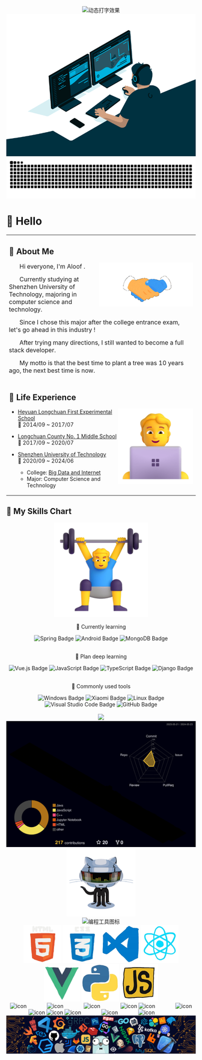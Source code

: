 <!--
 * @Description: GitHub 配置文件自述文件
 * @FilePath: \README.md
 * @Author: Iceford rongquanhuang01@gmail.com
 * @Date: 2023-04-14 10:38:23
 * @LastEditors: Iceford rongquanhuang01@gmail.com
 * @LastEditTime: 2024-05-23 20:17:51
 * Copyright (c) 2023 by Iceford , All Rights Reserved.
-->

<div align="center">
  <div align="center">
      <img src="https://readme-typing-svg.demolab.com?font=Fira+Code&pause=1000&width=535&lines=Welcome to my GitHub page!;Aloof wishes you a cheerful day!&center=true&size=24" alt="动态打字效果"/>
  </div>
  <div align="center" width="500" height="375">
  <img src="./assets/avento.gif" alt="敲代码&冲浪动图"/><br>
  </div>

  <div align="center">
    <picture>
      <source media="(prefers-color-scheme: dark)" srcset="https://raw.githubusercontent.com/Iceford/Iceford/output/github-contribution-grid-snake-dark.svg">
      <source media="(prefers-color-scheme: light)" srcset="https://raw.githubusercontent.com/Iceford/Iceford/output/github-contribution-grid-snake.svg">
      <img alt="github contribution grid snake animation" src="https://raw.githubusercontent.com/Iceford/Iceford/output/github-contribution-grid-snake.svg">
    </picture>
  </div>
</div>

# 🙋 Hello

<table>
<tr><td>

## 🤺 About Me

<img align="right" width="250" src="./assets/hi.gif" />
<p>&emsp;&emsp;<font size=3.5>Hi everyone, I'm Aloof .</font></p>
<p>&emsp;&emsp;<font size=3.5>Currently studying at Shenzhen University of Technology, majoring in computer science and technology.</font></p>
<p>&emsp;&emsp;<font size=3.5>Since I chose this major after the college entrance exam, let's go ahead in this industry !</font></p>
<p>&emsp;&emsp;<font size=3.5>After trying many directions, I still wanted to become a full stack developer.</font></p>
<p>&emsp;&emsp;<font size=3.5>My motto is that the best time to plant a tree was 10 years ago, the next best time is now.</font></p>

</td></tr>

<tr>
<td>

## 🏢 Life Experience

<img align="right" width="200" src="./assets/technologist.png" />

- [Heyuan Longchuan First Experimental School](https://baike.baidu.com/item/%E6%B2%B3%E6%BA%90%E5%B8%82%E9%BE%99%E5%B7%9D%E7%AC%AC%E4%B8%80%E5%AE%9E%E9%AA%8C%E5%AD%A6%E6%A0%A1/59936961) <br>
  📌 2014/09 ~ 2017/07

- [Longchuan County No. 1 Middle School](https://baike.baidu.com/item/%E9%BE%99%E5%B7%9D%E5%8E%BF%E7%AC%AC%E4%B8%80%E4%B8%AD%E5%AD%A6/5388056) <br>
  📌 2017/09 ~ 2020/07

- [Shenzhen University of Technology](https://www.sztu.edu.cn/)<br>
  📌 2020/09 ~ 2024/06

  - College: [Big Data and Internet](https://bdi.sztu.edu.cn/)
  - Major: Computer Science and Technology
    <br>

<!-- - [Shenzhen Urban Public Safety Technology Research Institute](https://www.szsti.org/#/)<br>
  📌 2023/02 ~ 2023/07
  - Job: Intern at R&D Center (Academician Office) -->

</td>
</tr>

<table>

## 👏 My Skills Chart

<div align="center">
  <img src="./assets/man.png" alt="举重动图" width="250" height="250" />
</div>

<div align="center">

💪 Currently learning

<img src="https://img.shields.io/badge/Spring-6DB33F?logo=spring&logoColor=fff&style=flat" alt="Spring Badge"/>
<img src="https://img.shields.io/badge/Android-3DDC84?logo=android&logoColor=fff&style=flat" alt="Android Badge"/>
<img src="https://img.shields.io/badge/MongoDB-47A248?logo=mongodb&logoColor=fff&style=flat" alt="MongoDB Badge"/>
</div>
<br>
<div align="center">

🧠 Plan deep learning

<img src="https://img.shields.io/badge/Vue.js-4FC08D?logo=vuedotjs&logoColor=fff&style=flat" alt="Vue.js Badge"/>
<img src="https://img.shields.io/badge/JavaScript-F7DF1E?logo=javascript&logoColor=000&style=flat" alt="JavaScript Badge"/>
<img src="https://img.shields.io/badge/TypeScript-3178C6?logo=typescript&logoColor=fff&style=flat" alt="TypeScript Badge"/>
<img src="https://img.shields.io/badge/Django-092E20?logo=django&logoColor=fff&style=flat" alt="Django Badge"/>
</div>
<br>

<div align="center">

🧰 Commonly used tools

<img src="https://img.shields.io/badge/Windows-0078D6?logo=windows&logoColor=fff&style=flat" alt="Windows Badge">
<img src="https://img.shields.io/badge/Xiaomi-FF6900?logo=xiaomi&logoColor=fff&style=flat" alt="Xiaomi Badge">
<img src="https://img.shields.io/badge/Linux-FCC624?logo=linux&logoColor=000&style=flat" alt="Linux Badge">
<img src="https://img.shields.io/badge/Visual%20Studio%20Code-007ACC?logo=visualstudiocode&logoColor=fff&style=flat" alt="Visual Studio Code Badge">
<img src="https://img.shields.io/badge/GitHub-181717?logo=github&logoColor=fff&style=flat" alt="GitHub Badge">

</div>
<br>

<!-- GitHub 奖杯🏆 -->
<div align="center">
    <img src="https://github-profile-trophy.vercel.app/?username=Iceford&theme=gruvbox&row=1&column=7&no-frame=true&no-bg=true" /><br>
</div>

<div align="center">
    <img src="profile-3d-contrib/profile-night-rainbow.svg" />
</div>
</div>


<div align="center">
  <img width="36%" src="./assets/githubgif.gif" />
</div>


<div align="center">
  <img src="https://skillicons.dev/icons?i=ps,ai,pr,c,cpp,cs,ts,discord,mongodb,idea,git" alt="编程工具图标"/><br>

  <!-- gif -->
  <img height="100" width="100" src="./assets/html.webp">
  <img height="100" width="100" src="./assets/cssgif.webp">
  <img height="100" width="100" src="./assets/vscode.webp">
  <img height="100" width="100" src="./assets/react.webp">
  <img height="95" width="95" src="./assets/vue.webp">
  <img height="100" width="100" src="./assets/python.webp">
  <img height="100" width="100" src="./assets/js.webp"><br>

  <!-- svg -->
  <img src="https://techstack-generator.vercel.app/kubernetes-icon.svg" alt="icon" width="65" style="width: 65px; height: 65px; margin-right: 50px; margin-bottom: 0px;" />
  <img src="https://techstack-generator.vercel.app/js-icon.svg" alt="icon" width="65" style="width: 65px; height: 65px; margin-right: 50px; margin-bottom: 0px;" />
  <img src="https://techstack-generator.vercel.app/mysql-icon.svg" alt="icon" width="65" style="width: 65px; height: 65px; margin-right: 50px; margin-bottom: 0px;" />
  <img src="https://techstack-generator.vercel.app/webpack-icon.svg" alt="icon" width="65" style="width: 65px; height: 65px; margin-right: 0px; margin-bottom: 0px;" />
  <img src="https://techstack-generator.vercel.app/docker-icon.svg" alt="icon" width="65" style="width: 65px; height: 65px; margin-right: 50px; margin-bottom: 0px;" /> 
  <img src="https://techstack-generator.vercel.app/redux-icon.svg" alt="icon" width="65" style="width: 65px; height: 65px; margin-right: 0px; margin-bottom: 0px;" />
  <img src="https://techstack-generator.vercel.app/java-icon.svg" alt="icon" width="65" style="width: 65px; height: 65px; margin-right: 0px; margin-bottom: 0px;" />
  <img src="https://techstack-generator.vercel.app/eslint-icon.svg" alt="icon" width="65" style="width: 65px; height: 65px; margin-right: 0px; margin-bottom: 0px;" />
  <img src="https://techstack-generator.vercel.app/aws-icon.svg" alt="icon" width="65" style="width: 65px; height: 65px; margin-right: 50px; margin-bottom: 0px;" />
  <img src="https://techstack-generator.vercel.app/ts-icon.svg" alt="icon" width="65" style="width: 65px; height: 65px; margin-right: 50px; margin-bottom: 0px;" />
  <img src="https://techstack-generator.vercel.app/nginx-icon.svg" alt="icon" width="65" style="width: 65px; height: 65px; margin-right: 50px; margin-bottom: 0px;" />
</div>

<div align="center">
  <img src="./assets/icon.png" />
</div>

